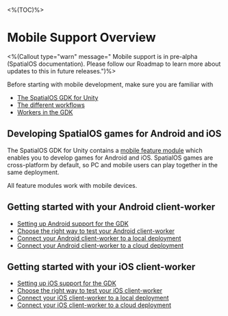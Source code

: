 <%(TOC)%>
# Mobile Support Overview

<%(Callout type="warn" message=" Mobile support is in pre-alpha (SpatialOS documentation). Please follow our Roadmap to learn more about updates to this in future releases.")%>

Before starting with mobile development, make sure you are familiar with

  * [The SpatialOS GDK for Unity]({{urlRoot}}/reference/overview)
  * [The different workflows]({{urlRoot}}/reference/workflows/which-workflow)
  * [Workers in the GDK]({{urlRoot}}/reference/concepts/worker)

## Developing SpatialOS games for Android and iOS

The SpatialOS GDK for Unity contains a [mobile feature module]({{urlRoot}}/modules/core-and-feature-module-overview#mobile-support-module) which enables you to develop games for Android and iOS. SpatialOS games are cross-platform by default, so PC and mobile users can play together in the same deployment.

All feature modules work with mobile devices.

## Getting started with your Android client-worker

  * [Setting up Android support for the GDK]({{urlRoot}}/reference/mobile/android/setup)
  * [Choose the right way to test your Android client-worker]({{urlRoot}}/reference/mobile/android/run-client)
  * [Connect your Android client-worker to a local deployment]({{urlRoot}}/reference/mobile/android/local-deploy)
  * [Connect your Android client-worker to a cloud deployment]({{urlRoot}}/reference/mobile/android/cloud-deploy)

## Getting started with your iOS client-worker

  * [Setting up iOS support for the GDK]({{urlRoot}}/reference/mobile/ios/setup)
  * [Choose the right way to test your iOS client-worker]({{urlRoot}}/reference/mobile/ios/run-client)
  * [Connect your iOS client-worker to a local deployment]({{urlRoot}}/reference/mobile/ios/local-deploy)
  * [Connect your iOS client-worker to a cloud deployment]({{urlRoot}}/reference/mobile/ios/cloud-deploy)
